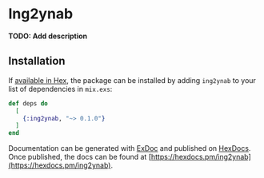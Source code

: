 # Ing2ynab

**TODO: Add description**

## Installation

If [available in Hex](https://hex.pm/docs/publish), the package can be installed
by adding `ing2ynab` to your list of dependencies in `mix.exs`:

```elixir
def deps do
  [
    {:ing2ynab, "~> 0.1.0"}
  ]
end
```

Documentation can be generated with [ExDoc](https://github.com/elixir-lang/ex_doc)
and published on [HexDocs](https://hexdocs.pm). Once published, the docs can
be found at [https://hexdocs.pm/ing2ynab](https://hexdocs.pm/ing2ynab).

